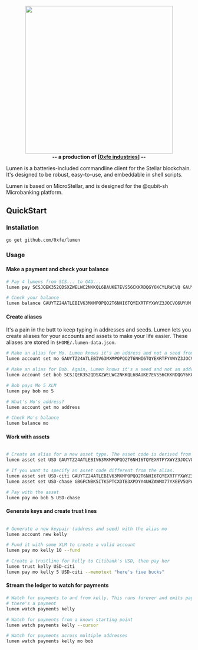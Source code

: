 <p align="center">
  <img src="https://imgur.com/Y59vox1.png" width="400"/>
  <br/>
  <b>-- a production of [<a href="https://github.com/0xfe">0xfe industries</a>] --</b>
</p

Lumen is a batteries-included commandline client for the Stellar blockchain. It's designed to
be robust, easy-to-use, and embeddable in shell scripts.

Lumen is based on MicroStellar, and is designed for the @qubit-sh Microbanking platform.

## QuickStart

### Installation

```bash
go get github.com/0xfe/lumen
```

### Usage

#### Make a payment and check your balance

```bash
# Pay 4 lumens from SCS... to GAU...
lumen pay SCSJQEK352QDSXZWELWC2NKKQL6BAUKE7EVS56CKKRDQGY6KCYLRWCVQ GAUYTZ24ATLEBIV63MXMPOPQO2T6NHI6TQYEXRTFYXWYZ3JOCVO6UYUM 4

# Check your balance
lumen balance GAUYTZ24ATLEBIV63MXMPOPQO2T6NHI6TQYEXRTFYXWYZ3JOCVO6UYUM
```

#### Create aliases

It's a pain in the butt to keep typing in addresses and seeds. Lumen lets you create aliases for your
accounts and assets to make your life easier. These aliases are stored in `$HOME/.lumen-data.json`.

```bash
# Make an alias for Mo. Lumen knows it's an address and not a seed from the string format.
lumen account set mo GAUYTZ24ATLEBIV63MXMPOPQO2T6NHI6TQYEXRTFYXWYZ3JOCVO6UYUM

# Make an alias for Bob. Again, Lumen knows it's a seed and not an address.
lumen account set bob SCSJQEK352QDSXZWELWC2NKKQL6BAUKE7EVS56CKKRDQGY6KCYLRWCVQ

# Bob pays Mo 5 XLM
lumen pay bob mo 5

# What's Mo's address?
lumen account get mo address

# Check Mo's balance
lumen balance mo
```

#### Work with assets

```bash

# Create an alias for a new asset type. The asset code is derived from the alias (USD).
lumen asset set USD GAUYTZ24ATLEBIV63MXMPOPQO2T6NHI6TQYEXRTFYXWYZ3JOCVO6UYUM

# If you want to specify an asset code different from the alias.
lumen asset set USD-citi GAUYTZ24ATLEBIV63MXMPOPQO2T6NHI6TQYEXRTFYXWYZ3JOCVO6UYUM --asset-code USD
lumen asset set USD-chase GBGFCNBK5ITK5PTCXDTB3XPDYY4UHZAWMX77YXEEV5QPANLELZLC7MXA --asset-code USD

# Pay with the asset
lumen pay mo bob 5 USD-chase
```

#### Generate keys and create trust lines

```bash

# Generate a new keypair (address and seed) with the alias mo
lumen account new kelly

# Fund it with some XLM to create a valid account
lumen pay mo kelly 10 --fund

# Create a trustline for kelly to Citibank's USD, then pay her
lumen trust kelly USD-citi
lumen pay mo kelly 5 USD-citi --memotext "here's five bucks"
```

#### Stream the ledger to watch for payments

```bash
# Watch for payments to and from kelly. This runs forever and emits payment details everytime
# there's a payment
lumen watch payments kelly

# Watch for payments from a known starting point
lumen watch payments kelly --cursor

# Watch for payments across multiple addresses
lumen watch payments kelly mo bob
```